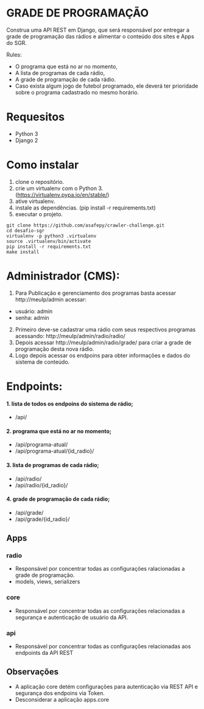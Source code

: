 # GRADE DE PROGRAMAÇÃO

Construa uma API REST em Django, que será responsável por entregar a grade de programação das rádios e alimentar o conteúdo dos sites e Apps do SGR.

Rules:
 - O programa que está no ar no momento,
 - A lista de programas de cada rádio,
 - A grade de programação de cada rádio.
 - Caso exista algum jogo de futebol programado, ele deverá ter prioridade sobre o programa cadastrado no mesmo horário.
 
 
# Requesitos
 - Python 3
 - Django 2
 
# Como instalar

 1. clone o repositório.
 2. crie um virtualenv com o Python 3. (https://virtualenv.pypa.io/en/stable/)
 3. ative virtualenv.
 4. instale as dependências. (pip install -r requirements.txt)
 5. executar o projeto.
 
 ```console
 git clone https://github.com/asafepy/crawler-challenge.git
 cd desafio-sgr
 virtualenv -p python3 .virtualenv
 source .virtualenv/bin/activate
 pip install -r requirements.txt
 make install
```

# Administrador (CMS):
1. Para Publicação e gerenciamento dos programas basta acessar http://meuIp/admin
acessar: 
- usuário: admin
- senha: admin

2. Primeiro deve-se cadastrar uma rádio com seus respectivos programas acessando:  http://meuIp/admin/radio/radio/
3. Depois acessar http://meuIp/admin/radio/grade/ para criar a grade de programação desta nova rádio.
4. Logo depois acessar os endpoins para obter informações e dados do sistema de conteúdo.

# Endpoints:

#### 1. lista de todos os endpoins do sistema de rádio;  
	
  - /api/

#### 2. programa que está no ar no momento;
	
  - /api/programa-atual/
  - /api/programa-atual/{id_radio}/

#### 3. lista de programas de cada rádio;  
	
  - /api/radio/
  - /api/radio/{id_radio}/
 
#### 4. grade de programação de cada rádio;  
	
  - /api/grade/
  - /api/grade/{id_radio}/

## Apps
 
### radio
- Responsável por concentrar todas as configurações ralacionadas a grade de programação.
- models, views, serializers



### core
- Responsável por concentrar todas as configurações relacionadas a segurança e autenticação de usuário da API.


### api
- Responsável por concentrar todas as configurações relacionadas aos endpoints da API REST


## Observações

- A aplicação core detém configurações para autenticação via REST API e segurança dos endpoins via Token.
- Desconsiderar a aplicação apps.core